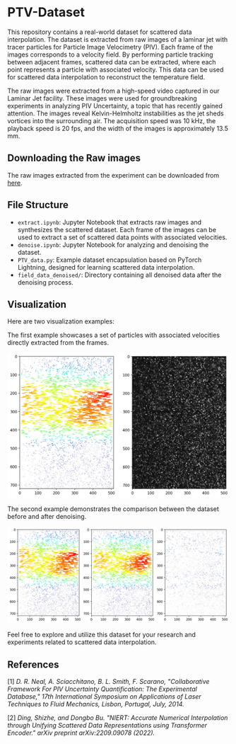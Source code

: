 # PTV-Dataset

This repository contains a real-world dataset for scattered data interpolation. The dataset is extracted from raw images of a laminar jet with tracer particles for Particle Image Velocimetry (PIV). Each frame of the images corresponds to a velocity field. By performing particle tracking between adjacent frames, scattered data can be extracted, where each point represents a particle with associated velocity. This data can be used for scattered data interpolation to reconstruct the temperature field.

The raw images were extracted from a high-speed video captured in our Laminar Jet facility. These images were used for groundbreaking experiments in analyzing PIV Uncertainty, a topic that has recently gained attention. The images reveal Kelvin-Helmholtz instabilities as the jet sheds vortices into the surrounding air. The acquisition speed was 10 kHz, the playback speed is 20 fps, and the width of the images is approximately 13.5 mm.

## Downloading the Raw images

The raw images extracted from the experiment can be downloaded from [here](http://piv.de/uncertainty/).

## File Structure
- `extract.ipynb`: Jupyter Notebook that extracts raw images and synthesizes the scattered dataset. Each frame of the images can be used to extract a set of scattered data points with associated velocities.
- `denoise.ipynb`: Jupyter Notebook for analyzing and denoising the dataset.
- `PTV_data.py`: Example dataset encapsulation based on PyTorch Lightning, designed for learning scattered data interpolation.
- `field_data_denoised/`: Directory containing all denoised data after the denoising process.

## Visualization

Here are two visualization examples:

The first example showcases a set of particles with associated velocities directly extracted from the frames.

<img src="vis_result/0000.jpg" width=600>

The second example demonstrates the comparison between the dataset before and after denoising.

<img src="vis_denoise_effect/0000.jpg" width=900>


Feel free to explore and utilize this dataset for your research and experiments related to scattered data interpolation.


## References

[1] _D. R. Neal, A. Sciacchitano, B. L. Smith, F. Scarano, "Collaborative Framework For PIV Uncertainty Quantification: The Experimental Database," 17th International Symposium on Applications of Laser Techniques to Fluid Mechanics, Lisbon, Portugal, July, 2014._

[2] _Ding, Shizhe, and Dongbo Bu. "NIERT: Accurate Numerical Interpolation through Unifying Scattered Data Representations using Transformer Encoder." arXiv preprint arXiv:2209.09078 (2022)._

